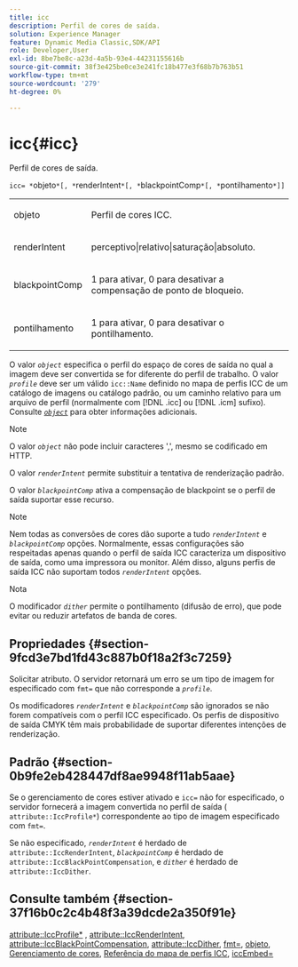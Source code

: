 ```yaml
---
title: icc
description: Perfil de cores de saída.
solution: Experience Manager
feature: Dynamic Media Classic,SDK/API
role: Developer,User
exl-id: 8be7be8c-a23d-4a5b-93e4-44231155616b
source-git-commit: 38f3e425be0ce3e241fc18b477e3f68b7b763b51
workflow-type: tm+mt
source-wordcount: '279'
ht-degree: 0%

---
```


# icc{#icc}

Perfil de cores de saída.

`icc= *`objeto`*[, *`renderIntent`*[, *`blackpointComp`*[, *`pontilhamento`*]]`

<table id="simpletable_AC20916999004CDCBBB9888B3A8FB0A7"> 
 <tr class="strow"> 
  <td class="stentry"> <p><span class="codeph"> <span class="varname"> objeto</span> </span> </p></td> 
  <td class="stentry"> <p>Perfil de cores ICC. </p></td> 
 </tr> 
 <tr class="strow"> 
  <td class="stentry"> <p><span class="codeph"> <span class="varname"> renderIntent</span></span> </p></td> 
  <td class="stentry"> <p><span class="codeph"> perceptivo|relativo|saturação|absoluto</span>. </p></td> 
 </tr> 
 <tr class="strow"> 
  <td class="stentry"> <p><span class="codeph"> <span class="varname"> blackpointComp</span></span> </p></td> 
  <td class="stentry"> <p>1 para ativar, 0 para desativar a compensação de ponto de bloqueio. </p></td> 
 </tr> 
 <tr class="strow"> 
  <td class="stentry"> <p><span class="codeph"> <span class="varname"> pontilhamento</span></span> </p></td> 
  <td class="stentry"> <p>1 para ativar, 0 para desativar o pontilhamento. </p></td> 
 </tr> 
</table>

O valor *`object`* especifica o perfil do espaço de cores de saída no qual a imagem deve ser convertida se for diferente do perfil de trabalho. O valor *`profile`* deve ser um válido `icc::Name` definido no mapa de perfis ICC de um catálogo de imagens ou catálogo padrão, ou um caminho relativo para um arquivo de perfil (normalmente com [!DNL .icc] ou [!DNL .icm] sufixo). Consulte [*`object`*](../../../../../is-api/http-ref/image-serving-api-ref/c-http-protocol-reference/c-data-types/r-object.md#reference-2591bd24548d462782c68d138ef795a0) para obter informações adicionais.

>[!NOTE]
>
>O valor *`object`* não pode incluir caracteres &#39;,&#39;, mesmo se codificado em HTTP.

O valor *`renderIntent`* permite substituir a tentativa de renderização padrão.

O valor *`blackpointComp`* ativa a compensação de blackpoint se o perfil de saída suportar esse recurso.

>[!NOTE]
>
>Nem todas as conversões de cores dão suporte a tudo *`renderIntent`* e *`blackpointComp`* opções. Normalmente, essas configurações são respeitadas apenas quando o perfil de saída ICC caracteriza um dispositivo de saída, como uma impressora ou monitor. Além disso, alguns perfis de saída ICC não suportam todos *`renderIntent`* opções.

Nota

O modificador *`dither`* permite o pontilhamento (difusão de erro), que pode evitar ou reduzir artefatos de banda de cores.

## Propriedades {#section-9fcd3e7bd1fd43c887b0f18a2f3c7259}

Solicitar atributo. O servidor retornará um erro se um tipo de imagem for especificado com `fmt=` que não corresponde a *`profile`*.

Os modificadores *`renderIntent`* e *`blackpointComp`* são ignorados se não forem compatíveis com o perfil ICC especificado. Os perfis de dispositivo de saída CMYK têm mais probabilidade de suportar diferentes intenções de renderização.

## Padrão {#section-0b9fe2eb428447df8ae9948f11ab5aae}

Se o gerenciamento de cores estiver ativado e `icc=` não for especificado, o servidor fornecerá a imagem convertida no perfil de saída ( `attribute::IccProfile*`) correspondente ao tipo de imagem especificado com `fmt=`.

Se não especificado, *`renderIntent`* é herdado de `attribute::IccRenderIntent`, *`blackpointComp`* é herdado de `attribute::IccBlackPointCompensation`, e *`dither`* é herdado de `attribute::IccDither`.

## Consulte também {#section-37f16b0c2c4b48f3a39dcde2a350f91e}

[attribute::IccProfile*](../../../../../is-api/image-catalog/image-serving-api-ref/c-image-catalog-reference/c-attributes-reference/r-iccprofilecmyk.md#reference-db89f9dac33e447cadb359ec1ba27ee0) , [attribute::IccRenderIntent](../../../../../is-api/image-catalog/image-serving-api-ref/c-image-catalog-reference/c-attributes-reference/r-iccrenderintent.md#reference-012f207f28bd4406a5368d23ed95a51f), [attribute::IccBlackPointCompensation](../../../../../is-api/image-catalog/image-serving-api-ref/c-image-catalog-reference/c-attributes-reference/r-iccblackpointcompensation.md#reference-357626375ee140d1807f0c05171c733f), [attribute::IccDither](../../../../../is-api/image-catalog/image-serving-api-ref/c-image-catalog-reference/c-attributes-reference/r-iccdither.md#reference-914d0d0567364246b4016d45c0ada85b), [fmt=](../../../../../is-api/http-ref/image-serving-api-ref/c-http-protocol-reference/c-command-reference/r-is-http-fmt.md#reference-cdf10043423b45ba9fe15157fb3ae37a), [objeto](../../../../../is-api/http-ref/image-serving-api-ref/c-http-protocol-reference/c-data-types/r-object.md#reference-2591bd24548d462782c68d138ef795a0), [Gerenciamento de cores](../../../../../is-api/http-ref/image-serving-api-ref/c-http-protocol-reference/c-syntax-and-features/r-color-management.md#reference-c7e4a72d589145189f7e4bcb6b4544d7), [Referência do mapa de perfis ICC](../../../../../is-api/image-catalog/image-serving-api-ref/c-image-catalog-reference/c-icc-profile-map-reference/c-icc-profile-map-reference.md#concept-57b9148ce55249cd825cb7ee19ed057c), [iccEmbed=](../../../../../is-api/http-ref/image-serving-api-ref/c-http-protocol-reference/c-command-reference/r-iccembed.md#reference-e3b774fb322046a2a6dde3a7bab5583e)
